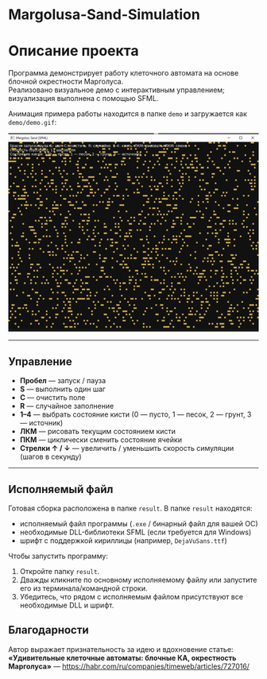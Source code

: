 # Margolusa-Sand-Simulation

# Описание проекта

Программа демонстрирует работу клеточного автомата на основе блочной окрестности Марголуса.  
Реализовано визуальное демо с интерактивным управлением; визуализация выполнена с помощью SFML.

Анимация примера работы находится в папке `demo` и загружается как `demo/demo.gif`:

![Demo](demo/demo.gif)

---

## Управление

- **Пробел** — запуск / пауза  
- **S** — выполнить один шаг  
- **C** — очистить поле  
- **R** — случайное заполнение  
- **1–4** — выбрать состояние кисти (0 — пусто, 1 — песок, 2 — грунт, 3 — источник)  
- **ЛКМ** — рисовать текущим состоянием кисти  
- **ПКМ** — циклически сменить состояние ячейки  
- **Стрелки ↑ / ↓** — увеличить / уменьшить скорость симуляции (шагов в секунду)

---

## Исполняемый файл

Готовая сборка расположена в папке `result`. В папке `result` находятся:

- исполняемый файл программы (`.exe` / бинарный файл для вашей ОС)  
- необходимые DLL-библиотеки SFML (если требуется для Windows)  
- шрифт с поддержкой кириллицы (например, `DejaVuSans.ttf`)

Чтобы запустить программу:
1. Откройте папку `result`.  
2. Дважды кликните по основному исполняемому файлу или запустите его из терминала/командной строки.  
3. Убедитесь, что рядом с исполняемым файлом присутствуют все необходимые DLL и шрифт.


## Благодарности

Автор выражает признательность за идею и вдохновение статье:  
**«Удивительные клеточные автоматы: блочные КА, окрестность Марголуса»** — https://habr.com/ru/companies/timeweb/articles/727016/

